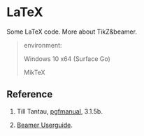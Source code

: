 # LaTeX

Some LaTeX code. More about TikZ&beamer.

> environment:
>
> Windows 10 x64 (Surface Go)
>
> MikTeX





## Reference

1. Till Tantau, [pgfmanual](https://mirrors.tuna.tsinghua.edu.cn/CTAN/graphics/pgf/base/doc/pgfmanual.pdf), 3.1.5b.

2. [Beamer Userguide](https://mirrors.tuna.tsinghua.edu.cn/CTAN/macros/latex/contrib/beamer/doc/beameruserguide.pdf).
